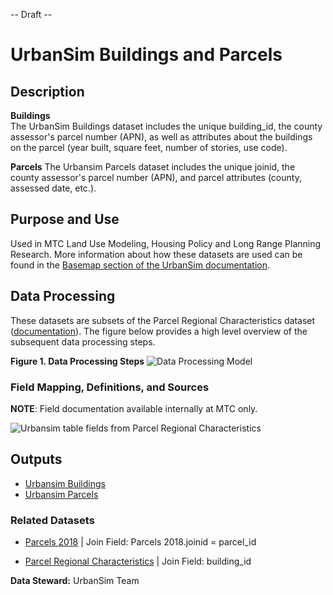 -- Draft --

# UrbanSim Buildings and Parcels

## Description  

**Buildings**  
The UrbanSim Buildings dataset includes the unique building_id, the county assessor's parcel number (APN), as well as attributes about the buildings on the parcel (year built, square feet, number of stories, use code).

**Parcels**
The Urbansim Parcels dataset includes the unique joinid, the county assessor's parcel number (APN), and parcel attributes (county, assessed date, etc.).

## Purpose and Use   
Used in MTC Land Use Modeling, Housing Policy and Long Range Planning Research. More information about how these datasets are used can be found in the [Basemap section of the UrbanSim documentation](https://github.com/BayAreaMetro/petrale/blob/master/basemap/basemap_process.md).


## Data Processing   
These datasets are subsets of the Parcel Regional Characteristics dataset ([documentation](parcel-characteristics.md)). The figure below provides a high level overview of the subsequent data processing steps.  

**Figure 1. Data Processing Steps**
![Data Processing Model](https://www.lucidchart.com/publicSegments/view/4325221a-7816-4525-a25e-d237b9b796f0/image.png) 


### Field Mapping, Definitions, and Sources

**NOTE**: Field documentation available internally at MTC only.

![Urbansim table fields from Parcel Regional Characteristics](https://www.lucidchart.com/publicSegments/view/2e690d65-ee2c-4c3c-91b5-6286fa8d323e/image.png)


## Outputs

- [Urbansim Buildings](https://data.bayareametro.gov/Land-Use/UrbanSim-Buildings/huqe-evqw)
- [Urbansim Parcels](https://data.bayareametro.gov/Land-Use/UrbanSim-Parcels/6axv-s6xn)


### Related Datasets

- [Parcels 2018](https://data.bayareametro.gov/Cadastral/Parcels-2018/fqea-xb6g) | Join Field: Parcels 2018.joinid = parcel_id

- [Parcel Regional Characteristics](https://data.bayareametro.gov/Cadastral/Parcel-Regional-Characteristics/8wj7-fdzw) | Join Field: building_id


**Data Steward:** UrbanSim Team
